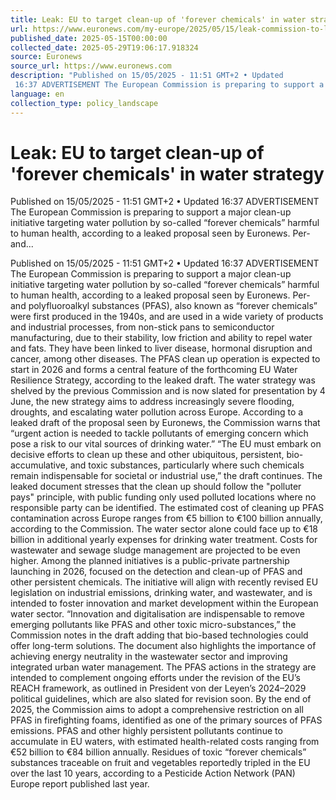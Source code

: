 ```yaml
---
title: Leak: EU to target clean-up of 'forever chemicals' in water strategy
url: https://www.euronews.com/my-europe/2025/05/15/leak-commission-to-launch-major-pfas-clean-up-as-part-of-water-resilience-strategy
published_date: 2025-05-15T00:00:00
collected_date: 2025-05-29T19:06:17.918324
source: Euronews
source_url: https://www.euronews.com
description: "Published on 15/05/2025 - 11:51 GMT+2 • Updated
 16:37 ADVERTISEMENT The European Commission is preparing to support a major clean-up initiative targeting water pollution by so-called “forever chemicals” harmful to human health, according to a leaked proposal seen by Euronews. Per- and..."
language: en
collection_type: policy_landscape
---
```


# Leak: EU to target clean-up of 'forever chemicals' in water strategy

Published on 15/05/2025 - 11:51 GMT+2 • Updated
 16:37 ADVERTISEMENT The European Commission is preparing to support a major clean-up initiative targeting water pollution by so-called “forever chemicals” harmful to human health, according to a leaked proposal seen by Euronews. Per- and...

Published on 15/05/2025 - 11:51 GMT+2 • Updated
 16:37 ADVERTISEMENT The European Commission is preparing to support a major clean-up initiative targeting water pollution by so-called “forever chemicals” harmful to human health, according to a leaked proposal seen by Euronews. Per- and polyfluoroalkyl substances (PFAS), also known as “forever chemicals” were first produced in the 1940s, and are used in a wide variety of products and industrial processes, from non-stick pans to semiconductor manufacturing, due to their stability, low friction and ability to repel water and fats. They have been linked to liver disease, hormonal disruption and cancer, among other diseases. The PFAS clean up operation is expected to start in 2026 and forms a central feature of the forthcoming EU Water Resilience Strategy, according to the leaked draft. The water strategy was shelved by the previous Commission and is now slated for presentation by 4 June, the new strategy aims to address increasingly severe flooding, droughts, and escalating water pollution across Europe. According to a leaked draft of the proposal seen by Euronews, the Commission warns that “urgent action is needed to tackle pollutants of emerging concern which pose a risk to our vital sources of drinking water.” “The EU must embark on decisive efforts to clean up these and other ubiquitous, persistent, bio-accumulative, and toxic substances, particularly where such chemicals remain indispensable for societal or industrial use,” the draft continues. The leaked document stresses that the clean up should follow the "polluter pays" principle, with public funding only used polluted locations where no responsible party can be identified. The estimated cost of cleaning up PFAS contamination across Europe ranges from €5 billion to €100 billion annually, according to the Commission. The water sector alone could face up to €18 billion in additional yearly expenses for drinking water treatment. Costs for wastewater and sewage sludge management are projected to be even higher. Among the planned initiatives is a public-private partnership launching in 2026, focused on the detection and clean-up of PFAS and other persistent chemicals. The initiative will align with recently revised EU legislation on industrial emissions, drinking water, and wastewater, and is intended to foster innovation and market development within the European water sector. “Innovation and digitalisation are indispensable to remove emerging pollutants like PFAS and other toxic micro-substances,” the Commission notes in the draft adding that bio-based technologies could offer long-term solutions. The document also highlights the importance of achieving energy neutrality in the wastewater sector and improving integrated urban water management. The PFAS actions in the strategy are intended to complement ongoing efforts under the revision of the EU’s REACH framework, as outlined in President von der Leyen’s 2024–2029 political guidelines, which are also slated for revision soon. By the end of 2025, the Commission aims to adopt a comprehensive restriction on all PFAS in firefighting foams, identified as one of the primary sources of PFAS emissions. PFAS and other highly persistent pollutants continue to accumulate in EU waters, with estimated health-related costs ranging from €52 billion to €84 billion annually. Residues of toxic “forever chemicals” substances traceable on fruit and vegetables reportedly tripled in the EU over the last 10 years, according to a Pesticide Action Network (PAN) Europe report published last year.